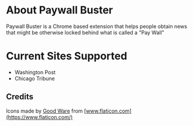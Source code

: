 # About Paywall Buster
Paywall Buster is a Chrome based extension that helps people obtain news that might be otherwise locked behind what is called a "Pay Wall"

# Current Sites Supported
* Washington Post
* Chicago Tribune

## Credits
Icons made by [Good Ware](https://www.flaticon.com/authors/good-ware) from [www.flaticon.com](https://www.flaticon.com/)
